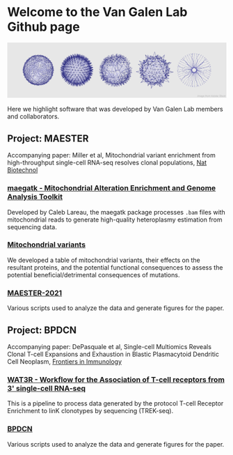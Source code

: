 # Welcome to the Van Galen Lab Github page

![banner](https://github.com/vangalenlab/.github/blob/f59c9f6d6234357b346c99a9b00ce3d77f9fb2f3/profile/banner.jpg)

Here we highlight software that was developed by Van Galen Lab members and collaborators.

## Project: MAESTER
Accompanying paper: Miller et al, Mitochondrial variant enrichment from high-throughput single-cell RNA-seq resolves clonal populations, [Nat Biotechnol](https://www.nature.com/articles/s41587-022-01210-8)

### [maegatk - Mitochondrial Alteration Enrichment and Genome Analysis Toolkit](https://github.com/caleblareau/maegatk)
Developed by Caleb Lareau, the maegatk package processes `.bam` files with mitochondrial reads to generate high-quality heteroplasmy estimation from sequencing data.

### [Mitochondrial variants](https://github.com/EDePasquale/Mitochondrial_variants)
We developed a table of mitochondrial variants, their effects on the resultant proteins, and the potential functional consequences to assess the potential beneficial/detrimental consequences of mutations.

### [MAESTER-2021](https://github.com/petervangalen/MAESTER-2021)
Various scripts used to analyze the data and generate figures for the paper.

## Project: BPDCN
Accompanying paper: DePasquale et al, Single-cell Multiomics Reveals Clonal T-cell Expansions and Exhaustion in Blastic Plasmacytoid Dendritic Cell Neoplasm, [Frontiers in Immunology](https://www.frontiersin.org/articles/10.3389/fimmu.2022.809414/abstract)

### [WAT3R - Workflow for the Association of T-cell receptors from 3' single-cell RNA-seq](https://github.com/mainciburu/WAT3R)
This is a pipeline to process data generated by the protocol T-cell Receptor Enrichment to linK clonotypes by sequencing (TREK-seq).

### [BPDCN](https://github.com/EDePasquale/BPDCN)
Various scripts used to analyze the data and generate figures for the paper.

